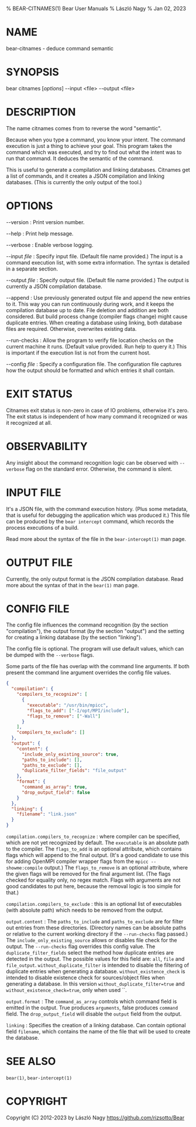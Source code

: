 % BEAR-CITNAMES(1) Bear User Manuals
% László Nagy
% Jan 02, 2023

# NAME

bear-citnames - deduce command semantic

# SYNOPSIS

bear citnames [*options*] \--input \<file\> \--output \<file\>

# DESCRIPTION

The name citnames comes from to reverse the word "semantic".

Because when you type a command, you know your intent. The command
execution is just a thing to achieve your goal. This program takes
the command which was executed, and try to find out what the intent
was to run that command. It deduces the semantic of the command.

This is useful to generate a compilation and linking databases. Citnames get a
list of commands, and it creates a JSON compilation and linking databases. (This
is currently the only output of the tool.)

# OPTIONS

\--version
:   Print version number.

\--help
:   Print help message.

\--verbose
:   Enable verbose logging.

\--input *file*
:   Specify input file. (Default file name provided.) The input is a
    command execution list, with some extra information. The syntax
    is detailed in a separate section.

\--output *file*
:   Specify output file. (Default file name provided.) The output is
    currently a JSON compilation database.

\--append
:   Use previously generated output file and append the new entries to it.
	This way you can run continuously during work, and it keeps the
	compilation database up to date. File deletion and addition are both
	considered. But build process change (compiler flags change) might
	cause duplicate entries.
    When creating a database using linking, both database files are required. 
    Otherwise, overwrites existing data.

\--run-checks
:   Allow the program to verify file location checks on the current machine
    it runs. (Default value provided. Run help to query it.) This is important
    if the execution list is not from the current host.

\--config *file*
:   Specify a configuration file. The configuration file captures how
    the output should be formatted and which entries it shall contain.

# EXIT STATUS

Citnames exit status is non-zero in case of IO problems, otherwise it's zero.
The exit status is independent of how many command it recognized or was
it recognized at all.

# OBSERVABILITY

Any insight about the command recognition logic can be observed with `--verbose`
flag on the standard error. Otherwise, the command is silent.

# INPUT FILE

It's a JSON file, with the command execution history. (Plus some metadata, that
is useful for debugging the application which was produced it.) This file can
be produced by the `bear intercept` command, which records the process executions
of a build.

Read more about the syntax of the file in the `bear-intercept(1)` man page.

# OUTPUT FILE

Currently, the only output format is the JSON compilation database.
Read more about the syntax of that in the `bear(1)` man page. 

# CONFIG FILE

The config file influences the command recognition (by the section "compilation"), 
the output format (by the section "output") and the setting for creating a linking database
(by the section "linking").

The config file is optional. The program will use default values, which can be
dumped with the `--verbose` flags.

Some parts of the file has overlap with the command line arguments. If both present
the command line argument overrides the config file values.

```json
{
  "compilation": {
    "compilers_to_recognize": [
      {
        "executable": "/usr/bin/mpicc",
        "flags_to_add": ["-I/opt/MPI/include"],
        "flags_to_remove": ["-Wall"]
      }
    ],
    "compilers_to_exclude": []
  },
  "output": {
    "content": {
      "include_only_existing_source": true,
      "paths_to_include": [],
      "paths_to_exclude": [],
      "duplicate_filter_fields": "file_output"
    },
    "format": {
      "command_as_array": true,
      "drop_output_field": false
    }
  },
  "linking": {
    "filename": "link.json"
  }
}
```

`compilation.compilers_to_recognize`
:   where compiler can be specified, which are not yet recognized by default.
    The `executable` is an absolute path to the compiler. The `flags_to_add`
    is an optional attribute, which contains flags which will append to the final
    output. (It's a good candidate to use this for adding OpenMPI compiler wrapper
    flags from the `mpicc --showme:compile` output.) The `flags_to_remove` is
    an optional attribute, where the given flags will be removed for the final
    argument list. (The flags checked for equality only, no regex match. Flags
    with arguments are not good candidates to put here, because the removal logic
    is too simple for that.)

`compilation.compilers_to_exclude`
:   this is an optional list of executables (with absolute path) which needs to
    be removed from the output.

`output.content`
:   The `paths_to_include` and `paths_to_exclude` are for filter out entries from
    these directories. (Directory names can be absolute paths or relative to the
    current working directory if the `--run-checks` flag passed.)
    The `include_only_existing_source` allows or disables file check for the output.
    The `--run-checks` flag overrides this config value. The `duplicate_filter_fields`
    select the method how duplicate entries are detected in the output. The possible
    values for this field are: `all`, `file` and `file_output`.
    `without_duplicate_filter` is intended to disable the filtering of duplicate entries when generating a database.
    `without_existence_check` is intended to disable existence check for sources/object files when generating a database.
    In this version `without_duplicate_filter=true` and `without_existence_check=true`, only when used ``.

`output.format`
:   The `command_as_array` controls which command field is emitted in the output.
    True produces `arguments`, false produces `command` field. The `drop_output_field`
    will disable the `output` field from the output.

`linking`
:   Specifies the creation of a linking database. Can contain optional field `filename`, 
    which contains the name of the file that will be used to create the database.

# SEE ALSO

`bear(1)`, `bear-intercept(1)`

# COPYRIGHT

Copyright (C) 2012-2023 by László Nagy
<https://github.com/rizsotto/Bear>
